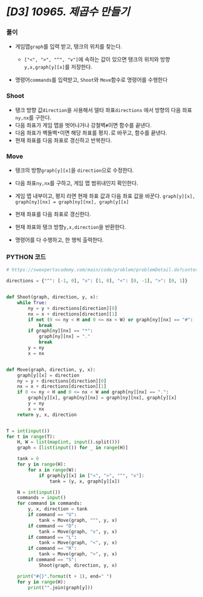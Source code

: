 # *[D3] 10965. 제곱수 만들기*

### 풀이

- 게임맵`graph`를 입력 받고, 탱크의 위치를 찾는다.
  - `["<", ">", "^", "v"]`에 속하는 값이 있으면 탱크의 위치와 방향`y,x,graph[y][x]`를 저장한다.

- 명령어`commands`를 입력받고, `Shoot`와 `Move`함수로 명령어를 수행한다

### Shoot

- 탱크 방향 값`direction`을 사용해서 델타 좌표`directions` 에서 방향의 다음 좌표`ny,nx`를 구한다.
- 다음 좌표가 게임 맵을 벗어나거나 강철벽`#`이면 함수를 끝낸다.
- 다음 좌표가 벽돌벽`*`이면 해당 좌표를 평지`.`로 바꾸고, 함수를 끝낸다.
- 현재 좌표를 다음 좌표로 갱신하고 반복한다.

### Move

- 탱크의 방향`graph[y][x]`을 `direction`으로 수정한다.
- 다음 좌표`ny,nx`를 구하고, 게임 맵 범위내인지 확인한다.
- 게임 맵 내부이고, 평지 라면 현재 좌표 값과 다음 좌표 값을 바꾼다. `graph[y][x], graph[ny][nx] = graph[ny][nx], graph[y][x]`
- 현재 좌표를 다음 좌표로 갱신한다.
- 현재 좌표와 탱크 방향`y,x,direction`을 반환한다.



- 명령어를 다 수행하고, 한 행씩 출력한다.

### PYTHON 코드

```python
# https://swexpertacademy.com/main/code/problem/problemDetail.do?contestProbId=AV5LyE7KD2ADFAXc&categoryId=AV5LyE7KD2ADFAXc&categoryType=CODE&problemTitle=%EB%B0%B0%ED%8B%80%ED%95%84%EB%93%9C&orderBy=FIRST_REG_DATETIME&selectCodeLang=ALL&select-1=&pageSize=10&pageIndex=1

directions = {"^": [-1, 0], "v": [1, 0], "<": [0, -1], ">": [0, 1]}


def Shoot(graph, direction, y, x):
    while True:
        ny = y + directions[direction][0]
        nx = x + directions[direction][1]
        if not (0 <= ny < H and 0 <= nx < W) or graph[ny][nx] == "#":
            break
        if graph[ny][nx] == "*":
            graph[ny][nx] = "."
            break
        y = ny
        x = nx


def Move(graph, direction, y, x):
    graph[y][x] = direction
    ny = y + directions[direction][0]
    nx = x + directions[direction][1]
    if 0 <= ny < H and 0 <= nx < W and graph[ny][nx] == ".":
        graph[y][x], graph[ny][nx] = graph[ny][nx], graph[y][x]
        y = ny
        x = nx 
    return y, x, direction


T = int(input())
for t in range(T):
    H, W = list(map(int, input().split()))
    graph = [list(input()) for _ in range(H)]

    tank = 0
    for y in range(H):
        for x in range(W):
            if graph[y][x] in ["<", ">", "^", "v"]:
                tank = (y, x, graph[y][x])

    N = int(input())
    commands = input()
    for command in commands:
        y, x, direction = tank
        if command == "U":
            tank = Move(graph, "^", y, x)
        if command == "D":
            tank = Move(graph, "v", y, x)
        if command == "L":
            tank = Move(graph, "<", y, x)
        if command == "R":
            tank = Move(graph, ">", y, x)
        if command == "S":
            Shoot(graph, direction, y, x)

    print("#{}".format(t + 1), end=" ")
    for y in range(H):
        print("".join(graph[y]))
```

